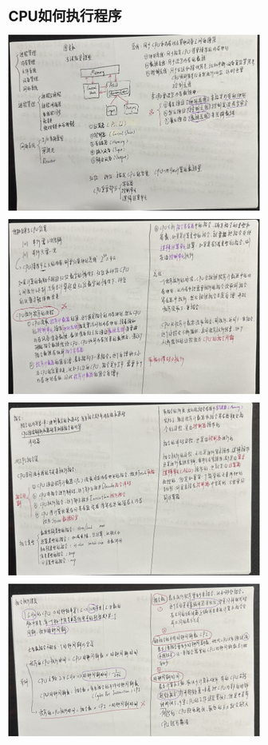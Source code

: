 # CPU如何执行程序

![IMG_2468](CPU如何执行程序.assets/IMG_2468.jpg)  

![IMG_2469](CPU如何执行程序.assets/IMG_2469.jpg) 

 ![IMG_2471](CPU如何执行程序.assets/IMG_2471.jpg) 

![IMG_2472](CPU如何执行程序.assets/IMG_2472.jpg) 



